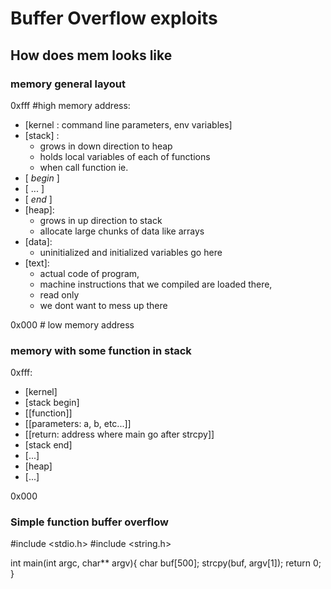 

# Buffer Overflow exploits

## How does mem looks like

### memory general layout

0xfff #high memory address:
- [kernel : command line parameters, env variables]
- [stack] :
    - grows in down direction to heap
    - holds local variables of each of functions
    - when call function ie.
- [ *begin* ]
- [ ... ]
- [ *end* ]
- [heap]:
    - grows in up direction to stack
    - allocate large chunks of data like arrays
- [data]:
    - uninitialized and initialized variables go here
- [text]:
    - actual code of program,
    - machine instructions that we compiled are loaded there,
    - read only
    - we dont want to mess up there

0x000 # low memory address

### memory with some function in stack

0xfff:
- [kernel]
- [stack begin]
- [[function]]
- [[parameters: a, b, etc...]]
- [[return: address where main go after strcpy]]
- [stack end]
- [...]
- [heap]
- [...]

0x000


### Simple function buffer overflow

#include <stdio.h>
#include <string.h>

int main(int argc, char** argv){
    char buf[500];
    strcpy(buf, argv[1]);
    return 0;
}
